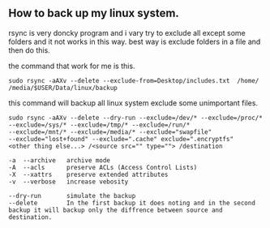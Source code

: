 ## How to back up my linux system.

rsync is very doncky program and i vary try to exclude all except some folders and it not works in this way. best way is exclude folders in a file and then do this.

the command that work for me is this.

```
sudo rsync -aAXv --delete --exclude-from=Desktop/includes.txt  /home/ /media/$USER/Data/linux/backup
```

this command will backup all linux system exclude some unimportant files.

```
sudo rsync -aAXv --delete --dry-run --exclude=/dev/* --exclude=/proc/*
--exclude=/sys/* --exclude=/tmp/* --exclude=/run/* 
--exclude=/mnt/* --exclude=/media/* --exclude="swapfile" 
--exclude="lost+found" --exclude=".cache" exclude=".encryptfs"
<other thing else...> /<source src="" type=""> /destination  
```

```
-a	--archive	archive mode
-A	--acls		preserve ACLs (Access Control Lists)
-X	--xattrs	preserve extended attributes
-v 	--verbose	increase vebosity

--dry-run		simulate the backup
--delete		In the first backup it does noting and in the second backup it will backup only the	diffrence between source and destination.
```